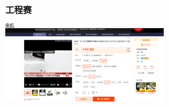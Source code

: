 # 工程赛

[电机](https://item.taobao.com/item.htm?spm=a1z0d.6639537/tb.1997196601.4.692b7484aUCOGn&id=542166459221&qq-pf-to=pcqq.c2c&mt=)
![电机](attachment/Pasted%20image%2020220831191709.png)
